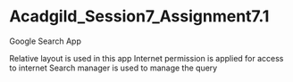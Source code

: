# Acadgild_Session7_Assignment7.1

Google Search App

Relative layout is used in this app
Internet permission is applied for access to internet
Search manager is used to manage the query
